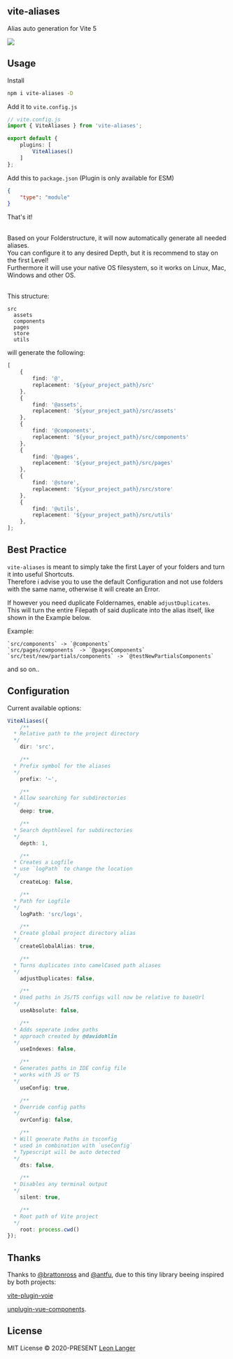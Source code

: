 <h2 align="left">vite-aliases</h2>

<p align="left">Alias auto generation for Vite 5</p>

<p align="left">
<a href="https://www.npmjs.com/package/vite-aliases">
<img src="https://img.shields.io/npm/v/vite-aliases?color=222&style=flat-square">
</a>
</p>

## Usage

Install

```bash
npm i vite-aliases -D
```

Add it to `vite.config.js`

```ts
// vite.config.js
import { ViteAliases } from 'vite-aliases';

export default {
	plugins: [
		ViteAliases()
	]
};
```

Add this to `package.json` (Plugin is only available for ESM)
```json
{
	"type": "module"
}
```

That's it!

<p>
<br/>
Based on your Folderstructure, it will now automatically generate all needed aliases.
<br />
You can configure it to any desired Depth, but it is recommend to stay on the first Level!
<br />
Furthermore it will use your native OS filesystem, so it works on Linux, Mac, Windows and other OS.
</p>

<br />
This structure:

```
src
  assets
  components
  pages
  store
  utils
```

will generate the following:

```ts
[
	{
		find: '@',
		replacement: '${your_project_path}/src'
	},
	{
		find: '@assets',
		replacement: '${your_project_path}/src/assets'
	},
	{
		find: '@components',
		replacement: '${your_project_path}/src/components'
	},
	{
		find: '@pages',
		replacement: '${your_project_path}/src/pages'
	},
	{
		find: '@store',
		replacement: '${your_project_path}/src/store'
	},
	{
		find: '@utils',
		replacement: '${your_project_path}/src/utils'
	},
];
```

## Best Practice

`vite-aliases` is meant to simply take the first Layer of your folders and turn it into useful Shortcuts.
<br />
Therefore i advise you to use the default Configuration and not use folders with the same name, otherwise it will create an Error.

If however you need duplicate Foldernames, enable `adjustDuplicates`.
<br />
This will turn the entire Filepath of said duplicate into the alias itself, like shown in the Example below.

Example:
```
`src/components` -> `@components`
`src/pages/components` -> `@pagesComponents`
`src/test/new/partials/components` -> `@testNewPartialsComponents`
```
and so on..

## Configuration

Current available options:

```ts
ViteAliases({
	/**
  * Relative path to the project directory
  */
	dir: 'src',

	/**
  * Prefix symbol for the aliases
  */
	prefix: '~',

	/**
  * Allow searching for subdirectories
  */
	deep: true,

	/**
  * Search depthlevel for subdirectories
  */
	depth: 1,

	/**
  * Creates a Logfile
  * use `logPath` to change the location
  */
	createLog: false,

	/**
  * Path for Logfile
  */
	logPath: 'src/logs',

	/**
  * Create global project directory alias
  */
	createGlobalAlias: true,

	/**
  * Turns duplicates into camelCased path aliases
  */
	adjustDuplicates: false,

	/**
  * Used paths in JS/TS configs will now be relative to baseUrl
  */
	useAbsolute: false,

	/**
  * Adds seperate index paths
  * approach created by @davidohlin
  */
	useIndexes: false,

	/**
  * Generates paths in IDE config file
  * works with JS or TS
  */
	useConfig: true,

	/**
  * Override config paths
  */
	ovrConfig: false,

	/**
  * Will generate Paths in tsconfig
  * used in combination with `useConfig`
  * Typescript will be auto detected
  */
	dts: false,

	/**
  * Disables any terminal output
  */
	silent: true,

	/**
  * Root path of Vite project
  */
	root: process.cwd()
});
```

## Thanks

Thanks to [@brattonross](https://github.com/brattonross) and [@antfu](https://github.com/antfu),
due to this tiny library beeing inspired by both projects:

[vite-plugin-voie](https://github.com/vamplate/vite-plugin-voie)

[unplugin-vue-components](https://github.com/antfu/unplugin-vue-components).

## License

MIT License © 2020-PRESENT [Leon Langer](https://github.com/subwaytime)
